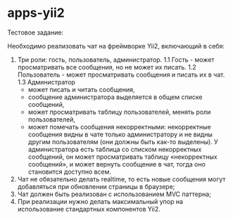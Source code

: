 # apps-yii2

Тестовое задание:

Необходимо реализовать чат на фреймворке Yii2, включающий в себя:
 1. Три роли: гость, пользователь, администратор. 
   1.1 Гость - может просматривать все сообщения, но не может их писать.
   1.2 Пользователь - может просматривать сообщения и писать их в чат.
   1.3 Администратор 
	- может писать и читать сообщения, 
	- сообщение администратора выделяется в общем списке сообщений, 
	- может просматривать таблицу пользователей, менять роли пользователей, 
	- может помечать сообщения некорректными: некорректные сообщения видны в чате только администратору и не видны другим пользователям (они должны быть как-то выделены). У администратора есть таблица со списком некорректных сообщений, он может просматривать таблицу «некорректных сообщений», и может вернуть сообщение в чат, тогда оно становится доступно всем.
 2. Чат не обязательно делать realtime, то есть новые сообщения могут добавляться при обновлении страницы в браузере;
 3. Чат должен быть реализован с использованием MVC паттерна;
 4. При реализации нужно делать максимальный упор на использование стандартных компонентов Yii2.

